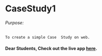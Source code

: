 # CaseStudy1

###### Purpose:
    To create a simple Case  Study on web.

#### Dear Students, Check out the live app [here](https://kdeepika-brs.github.io/CaseStudy1/).

